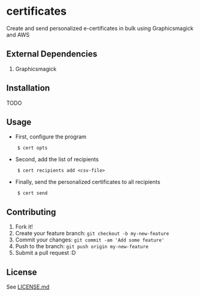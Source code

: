 # certificates
Create and send personalized e-certificates in bulk using Graphicsmagick and AWS

## External Dependencies

1. Graphicsmagick

## Installation

TODO

## Usage

- First, configure the program
```
    $ cert opts
```
- Second, add the list of recipients
```
    $ cert recipients add <csv-file>
```
- Finally, send the personalized certificates to all recipients
```
    $ cert send
```

## Contributing

1. Fork it!
2. Create your feature branch: `git checkout -b my-new-feature`
3. Commit your changes: `git commit -am 'Add some feature'`
4. Push to the branch: `git push origin my-new-feature`
5. Submit a pull request :D

## License

See [LICENSE.md](LICENSE.md)
